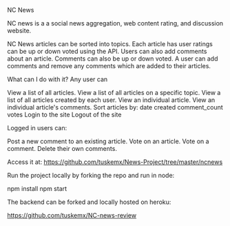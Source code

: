 NC News

NC news is a a social news aggregation, web content rating, and discussion website.

NC News articles can be sorted into topics. Each article has user ratings can be up or down voted using the API. Users can also add comments about an article. Comments can also be up or down voted. A user can add comments and remove any comments which are added to their articles.

What can I do with it?
Any user can

View a list of all articles.
View a list of all articles on a specific topic.
View a list of all articles created by each user.
View an individual article.
View an individual article's comments.
Sort articles by:
date created
comment_count
votes
Login to the site
Logout of the site

Logged in users can:


Post a new comment to an existing article.
Vote on an article.
Vote on a comment.
Delete their own comments.

Access it at:
 https://github.com/tuskemx/News-Project/tree/master/ncnews

Run the project locally by forking the repo and run in node:

npm install
npm start

The backend can be forked and locally hosted on heroku: 

https://github.com/tuskemx/NC-news-review

